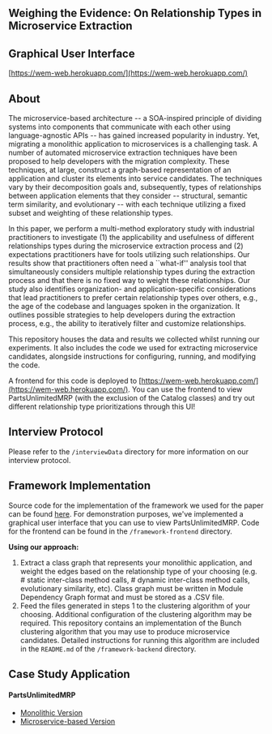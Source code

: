 ## Weighing the Evidence: On Relationship Types in Microservice Extraction

## Graphical User Interface
[https://wem-web.herokuapp.com/](https://wem-web.herokuapp.com/)

## About

The microservice-based architecture -- a SOA-inspired principle of dividing systems into components that communicate with each other using language-agnostic APIs -- has gained increased popularity in industry. Yet, migrating a monolithic application to microservices is a challenging task. 
A number of automated microservice extraction techniques have been proposed to help developers with the migration complexity. These techniques, at large, construct a graph-based representation of an application and cluster its elements into service candidates. The techniques vary by their decomposition goals and, subsequently,
types of relationships between application elements that they consider -- structural, semantic term similarity, and evolutionary -- with each technique utilizing a fixed subset and weighting of these relationship types.

In this paper, we perform a multi-method exploratory study with industrial practitioners to
investigate (1) the applicability and usefulness of different relationships types during the 
microservice extraction process and (2) expectations practitioners have for tools utilizing such relationships. 
Our results show that practitioners often need a ``what-if'' analysis tool that simultaneously considers 
multiple relationship types during the extraction process and 
that there is no fixed way to weight these relationships. 
Our study also identifies organization- and application-specific considerations that lead practitioners to prefer 
certain relationship types over others, e.g., the age of the codebase and languages spoken in the organization. 
It outlines possible strategies to help developers during the extraction process, 
e.g., the ability to iteratively filter and customize relationships.    

This repository houses the data and results we collected whilst running our experiments. It also includes the code we used for extracting microservice candidates, alongside instructions for configuring, running, and modifying the code.

A frontend for this code is deployed to [https://wem-web.herokuapp.com/](https://wem-web.herokuapp.com/). You can use the frontend to view PartsUnlimitedMRP (with the exclusion of the Catalog classes) and try out different relationship type prioritizations through this UI!  

## Interview Protocol
Please refer to the `/interviewData` directory for more information on our interview protocol.


## Framework Implementation

Source code for the implementation of the framework we used for the paper can be found [here](framework-backend/).
For demonstration purposes, we've implemented a graphical user interface that you can use to view PartsUnlimitedMRP. Code for the frontend can be found in the `/framework-frontend` directory.

**Using our approach:** 
1. Extract a class graph that represents your monolithic application, and weight the edges based on the relationship type of your choosing (e.g. # static inter-class method calls, # dynamic inter-class method calls, evolutionary similarity, etc). Class graph must be written in Module Dependency Graph format and must be stored as a .CSV file.
2. Feed the files generated in steps 1 to the clustering algorithm of your choosing. Additional configuration of the clustering algorithm may be required. This repository contains an implementation of the Bunch clustering algorithm that you may use to produce microservice candidates. Detailed instructions for running this algorithm are included in the `README.md` of the `/framework-backend` directory.

## Case Study Application

#### PartsUnlimitedMRP

- [Monolithic Version](https://github.com/microsoft/PartsUnlimitedMRP) 
- [Microservice-based Version](https://github.com/microsoft/PartsUnlimitedMRPmicro)

